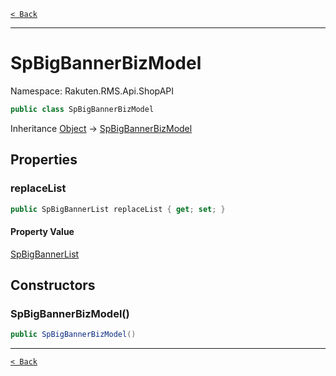 [`< Back`](./)

---

# SpBigBannerBizModel

Namespace: Rakuten.RMS.Api.ShopAPI

```csharp
public class SpBigBannerBizModel
```

Inheritance [Object](https://docs.microsoft.com/en-us/dotnet/api/system.object) → [SpBigBannerBizModel](./rakuten.rms.api.shopapi.spbigbannerbizmodel)

## Properties

### **replaceList**

```csharp
public SpBigBannerList replaceList { get; set; }
```

#### Property Value

[SpBigBannerList](./rakuten.rms.api.shopapi.spbigbannerlist)<br>

## Constructors

### **SpBigBannerBizModel()**

```csharp
public SpBigBannerBizModel()
```

---

[`< Back`](./)
